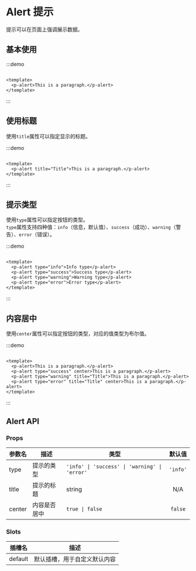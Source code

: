 # Alert 提示

提示可以在页面上强调展示数据。

## 基本使用

:::demo

```vue

<template>
  <p-alert>This is a paragraph.</p-alert>
</template>
```

:::

## 使用标题

使用`title`属性可以指定显示的标题。

:::demo

```vue

<template>
  <p-alert title="Title">This is a paragraph.</p-alert>
</template>

```

:::

## 提示类型

使用`type`属性可以指定按钮的类型。  
`type`属性支持四种值：`info`（信息，默认值）、`success`（成功）、`warning`（警告）、`error`（错误）。

:::demo

```vue

<template>
  <p-alert type="info">Info type</p-alert>
  <p-alert type="success">Success type</p-alert>
  <p-alert type="warning">Warning type</p-alert>
  <p-alert type="error">Error type</p-alert>
</template>

```

:::

## 内容居中

使用`center`属性可以指定按钮的类型，对应的值类型为布尔值。

:::demo

```vue

<template>
  <p-alert>This is a paragraph.</p-alert>
  <p-alert type="success" center>This is a paragraph.</p-alert>
  <p-alert type="warning" title="Title">This is a paragraph.</p-alert>
  <p-alert type="error" title="Title" center>This is a paragraph.</p-alert>
</template>

```

:::

## Alert API

### Props

| 参数名    | 描述     | 类型                                            |   默认值    |
|--------|--------|-----------------------------------------------|:--------:|
| type   | 提示的类型  | `'info' \| 'success' \| 'warning' \| 'error'` | `'info'` |
| title  | 提示的标题  | string                                        |   N/A    |
| center | 内容是否居中 | `true \| false`                               | `false`  |

### Slots

| 插槽名     | 描述             |
|---------|----------------|
| default | 默认插槽，用于自定义默认内容 |

